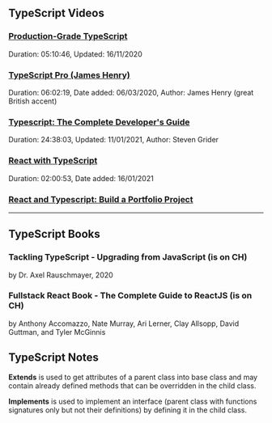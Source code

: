 
## TypeScript Videos

### [Production-Grade TypeScript](https://coursehunter.net/course/production-typescript)

Duration: 05:10:46,  Updated: 16/11/2020

### [TypeScript Pro (James Henry)](https://coursehunter.net/course/typescript-pro-james-henry)

Duration: 06:02:19, Date added: 06/03/2020, Author: James Henry (great British accent)

### [Typescript: The Complete Developer's Guide](https://coursehunter.net/course/typescript-polnoe-rukovodstvo-razrabotchika)

Duration: 24:38:03,  Updated: 11/01/2021, Author: Steven Grider

### [React with TypeScript](https://coursehunter.net/course/react-s-typescript)

Duration: 02:00:53, Date added: 16/01/2021

### [React and Typescript: Build a Portfolio Project](https://coursehunter.net/course/react-i-typescript-sozdanie-portfolio-proekta)

  
<hr>
  
## TypeScript Books

### Tackling TypeScript - Upgrading from JavaScript (is on CH)

by Dr. Axel Rauschmayer, 2020

### Fullstack React Book - The Complete Guide to ReactJS (is on CH)

by Anthony Accomazzo, Nate Murray, Ari Lerner, Clay Allsopp, David Guttman, and Tyler McGinnis

  
## TypeScript Notes

**Extends** is used to get attributes of a parent class into base class and may contain already defined methods that can be overridden in the child class.

**Implements** is used to implement an interface (parent class with functions signatures only but not their definitions) by defining it in the child class.
